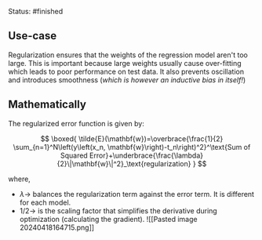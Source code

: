 Status: #finished 
## Use-case
Regularization ensures that the weights of the regression model aren't too large. This is important because large weights usually cause over-fitting which leads to poor performance on test data. It also prevents oscillation and introduces smoothness (*which is however an inductive bias in itself!*)
## Mathematically
The regularized error function is given by:

$$
\boxed{
\tilde{E}(\mathbf{w})=\overbrace{\frac{1}{2} \sum_{n=1}^N\left(y\left(x_n, \mathbf{w}\right)-t_n\right)^2}^\text{Sum of Squared Error}+\underbrace{\frac{\lambda}{2}\|\mathbf{w}\|^2}_\text{regularization}
}
$$


where,
- $\lambda\rightarrow$ balances the regularization term against the error term. It is different for each model.
- $1/2\rightarrow$ is the scaling factor that simplifies the derivative during optimization (calculating the gradient). 
![[Pasted image 20240418164715.png]]




